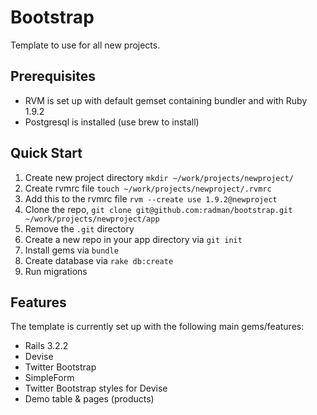 Bootstrap
================

Template to use for all new projects.

Prerequisites
-------------

* RVM is set up with default gemset containing bundler and with Ruby 1.9.2
* Postgresql is installed (use brew to install)

Quick Start
-------------

1. Create new project directory `mkdir ~/work/projects/newproject/`
2. Create rvmrc file `touch ~/work/projects/newproject/.rvmrc`
3. Add this to the rvmrc file `rvm --create use 1.9.2@newproject`
4. Clone the repo, `git clone git@github.com:radman/bootstrap.git ~/work/projects/newproject/app`
5. Remove the `.git` directory
6. Create a new repo in your app directory via `git init`
7. Install gems via `bundle`
8. Create database via `rake db:create`
9. Run migrations

Features
-----------

The template is currently set up with the following main gems/features:

* Rails 3.2.2
* Devise
* Twitter Bootstrap
* SimpleForm
* Twitter Bootstrap styles for Devise
* Demo table & pages (products)

